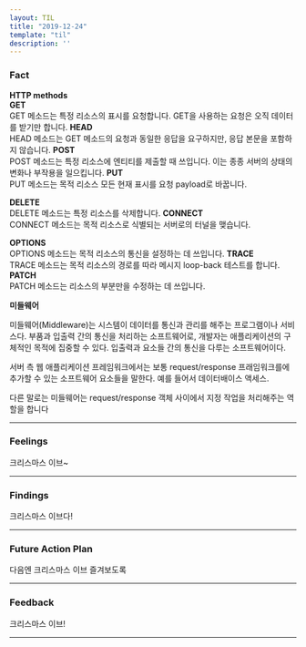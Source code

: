 ```yaml
---
layout: TIL
title: "2019-12-24"
template: "til"
description: ''
---
```


### Fact

**HTTP methods**  
**GET**  
GET 메소드는 특정 리소스의 표시를 요청합니다. GET을 사용하는 요청은 오직 데이터를 받기만 합니다.
**HEAD**  
HEAD 메소드는 GET 메소드의 요청과 동일한 응답을 요구하지만, 응답 본문을 포함하지 않습니다.
**POST**  
POST 메소드는 특정 리소스에 엔티티를 제출할 때 쓰입니다. 이는 종종 서버의 상태의 변화나 부작용을 일으킵니다. 
**PUT**  
PUT 메소드는 목적 리소스 모든 현재 표시를 요청 payload로 바꿉니다.

**DELETE**  
DELETE 메소드는 특정 리소스를 삭제합니다. 
**CONNECT**  
CONNECT 메소드는 목적 리소스로 식별되는 서버로의 터널을 맺습니다.

**OPTIONS**  
OPTIONS 메소드는 목적 리소스의 통신을 설정하는 데 쓰입니다.
**TRACE**  
TRACE 메소드는 목적 리소스의 경로를 따라 메시지 loop-back 테스트를 합니다.
**PATCH**  
PATCH 메소드는 리소스의 부분만을 수정하는 데 쓰입니다.


**미들웨어**  

미들웨어(Middleware)는 시스템이 데이터를 통신과 관리를 해주는 프로그램이나 서비스다. 부품과 입출력 간의 통신을 처리하는 소프트웨어로, 개발자는 애플리케이션의 구체적인 목적에 집중할 수 있다. 입출력과 요소들 간의 통신을 다루는 소프트웨어이다.

서버 측 웹 애플리케이션 프레임워크에서는 보통 request/response 프래임워크를에 추가할 수 있는 소프트웨어 요소들을 말한다. 예를 들어서 데이터배이스 액세스.

다른 말로는 미들웨어는 request/response 객체 사이에서 지정 작업을 처리해주는 역할을 합니다

---

### Feelings

크리스마스 이브~

---

### Findings

크리스마스 이브다!

---

### Future Action Plan

다음엔 크리스마스 이브 즐겨보도록

---

### Feedback

크리스마스 이브!

---
